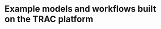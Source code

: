 
Example models and workflows built on the TRAC platform
=======================================================

